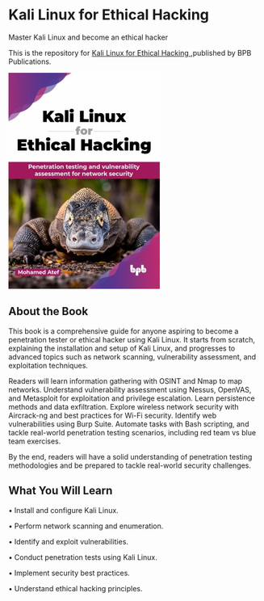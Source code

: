 # Kali Linux for Ethical Hacking

Master Kali Linux and become an ethical hacker

This is the repository for [Kali Linux for Ethical Hacking
](https://bpbonline.com/products/kali-linux-for-ethical-hacking),published by BPB Publications.

<img src="9789355517043.jpg">

## About the Book
This book is a comprehensive guide for anyone aspiring to become a penetration tester or ethical hacker using Kali Linux. It starts from scratch, explaining the installation and setup of Kali Linux, and progresses to advanced topics such as network scanning, vulnerability assessment, and exploitation techniques.

Readers will learn information gathering with OSINT and Nmap to map networks. Understand vulnerability assessment using Nessus, OpenVAS, and Metasploit for exploitation and privilege escalation. Learn persistence methods and data exfiltration. Explore wireless network security with Aircrack-ng and best practices for Wi-Fi security. Identify web vulnerabilities using Burp Suite. Automate tasks with Bash scripting, and tackle real-world penetration testing scenarios, including red team vs blue team exercises.

By the end, readers will have a solid understanding of penetration testing methodologies and be prepared to tackle real-world security challenges.

## What You Will Learn
• Install and configure Kali Linux.

• Perform network scanning and enumeration.

• Identify and exploit vulnerabilities.

• Conduct penetration tests using Kali Linux.

• Implement security best practices.

• Understand ethical hacking principles.
